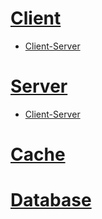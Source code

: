 # [Client](https://github.com/sem1308/Assignment/blob/master/Client.md)
  * [Client-Server](https://github.com/sem1308/Assignment/blob/master/Client-Server.md)
# [Server](https://github.com/sem1308/Assignment/blob/master/Server.md)
  * [Client-Server](https://github.com/sem1308/Assignment/blob/master/Client-Server.md)
# [Cache](https://github.com/sem1308/Assignment/blob/master/Cache.md)
# [Database](https://github.com/sem1308/Assignment/blob/master/Database.md)
